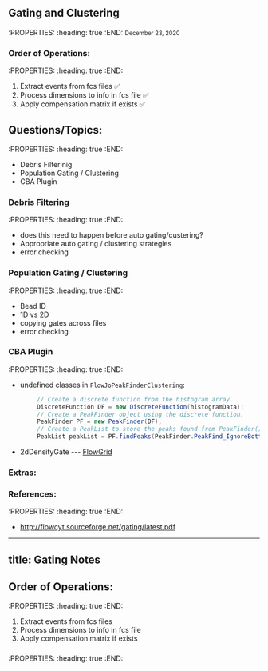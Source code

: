 ## Gating and Clustering
:PROPERTIES:
:heading: true
:END:
<small>December 23, 2020</small>
### Order of Operations:
:PROPERTIES:
:heading: true
:END:
1. Extract events from fcs files ✅
2. Process dimensions to info in fcs file ✅
3. Apply compensation matrix if exists ✅
## Questions/Topics:
:PROPERTIES:
:heading: true
:END:
- Debris Filterinig
- Population Gating / Clustering
- CBA Plugin
### Debris Filtering
:PROPERTIES:
:heading: true
:END:
- does this need to happen before auto gating/custering?
- Appropriate auto gating / clustering strategies
- error checking
### Population Gating / Clustering
:PROPERTIES:
:heading: true
:END:
- Bead ID
- 1D vs 2D
- copying gates across files
- error checking
### CBA Plugin
:PROPERTIES:
:heading: true
:END:
- undefined classes in `FlowJoPeakFinderClustering`:
```java
        // Create a discrete function from the histogram array.
        DiscreteFunction DF = new DiscreteFunction(histogramData);
        // Create a PeakFinder object using the discrete function.
        PeakFinder PF = new PeakFinder(DF);
        // Create a PeakList to store the peaks found from PeakFinder().
        PeakList peakList = PF.findPeaks(PeakFinder.PeakFind_IgnoreBottom15Percent);
```
- 2dDensityGate --- [FlowGrid](https://github.com/VCCRI/FlowGrid)
### Extras:
### References:
:PROPERTIES:
:heading: true
:END:
- http://flowcyt.sourceforge.net/gating/latest.pdf
---
title: Gating Notes
---

## Order of Operations:
:PROPERTIES:
:heading: true
:END:
1. Extract events from fcs files
2. Process dimensions to info in fcs file
3. Apply compensation matrix if exists
###
:PROPERTIES:
:heading: true
:END:
